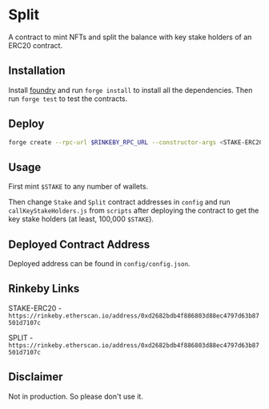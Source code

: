 # Split

A contract to mint NFTs and split the balance with key stake holders of an ERC20 contract.

## Installation

Install [foundry](https://github.com/gakonst/foundry) and run `forge install` to install all the dependencies. Then run `forge test` to test the contracts.

## Deploy

```bash
forge create --rpc-url $RINKEBY_RPC_URL --constructor-args <STAKE-ERC20-ADDRESS> <NAME> <SYMBOL> <TOTALSUPPLY> --private-key $TEST_PRIVATE_KEY src/Split.sol:Split
```

## Usage

First mint `$STAKE` to any number of wallets.

Then change `Stake` and `Split` contract addresses in `config` and run `callKeyStakeHolders.js` from `scripts` after deploying the contract to get the key stake holders (at least, 100,000 `$STAKE`).

## Deployed Contract Address

Deployed address can be found in `config/config.json`.

## Rinkeby Links

STAKE-ERC20 - `https://rinkeby.etherscan.io/address/0xd2682bdb4f886803d88ec4797d63b87501d7107c`

SPLIT - `https://rinkeby.etherscan.io/address/0xd2682bdb4f886803d88ec4797d63b87501d7107c`

## Disclaimer
Not in production. So please don't use it.